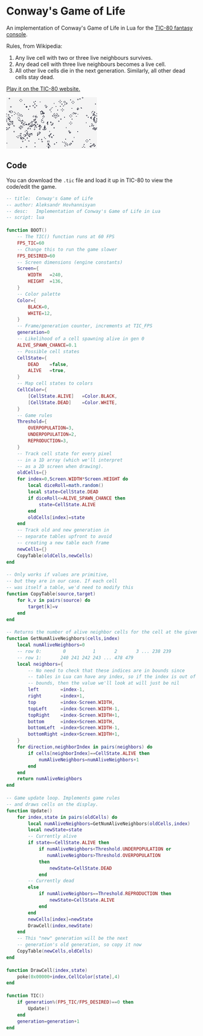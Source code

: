# Conway's Game of Life

An implementation of Conway's Game of Life in Lua for the [TIC-80 fantasy console](https://github.com/nesbox/TIC-80).

Rules, from Wikipedia:

1. Any live cell with two or three live neighbours survives.
2. Any dead cell with three live neighbours becomes a live cell.
3. All other live cells die in the next generation. Similarly, all other dead cells stay dead.

[Play it on the TIC-80 website.](https://tic80.com/play?cart=3605)

![A white screen with black dots and patterns/shapes representing cellular automata that die and come to life depending on their neighboring conditions.](./thumbnail.png)

## Code

You can download the `.tic` file and load it up in TIC-80 to view the code/edit the game.


```lua
-- title:  Conway's Game of Life
-- author: Aleksandr Hovhannisyan
-- desc:   Implementation of Conway's Game of Life in Lua
-- script: lua

function BOOT()
	-- The TIC() function runs at 60 FPS
	FPS_TIC=60
	-- Change this to run the game slower
	FPS_DESIRED=60
    -- Screen dimensions (engine constants)
	Screen={
		WIDTH	=240,
		HEIGHT  =136,
	}
	-- Color palette
	Color={
		BLACK=0,
		WHITE=12,
	}
	-- Frame/generation counter, increments at TIC_FPS
	generation=0
	-- Likelihood of a cell spawning alive in gen 0
	ALIVE_SPAWN_CHANCE=0.1
	-- Possible cell states
	CellState={
		DEAD	=false,
		ALIVE	=true,
	}
	-- Map cell states to colors
	CellColor={
		[CellState.ALIVE]   =Color.BLACK,
		[CellState.DEAD]    =Color.WHITE,
	}
	-- Game rules
	Threshold={
		OVERPOPULATION=3,
		UNDERPOPULATION=2,
		REPRODUCTION=3,
	}
	-- Track cell state for every pixel
	-- in a 1D array (which we'll interpret
	-- as a 2D screen when drawing).
	oldCells={}
	for index=0,Screen.WIDTH*Screen.HEIGHT do
		local diceRoll=math.random()
		local state=CellState.DEAD
		if diceRoll<=ALIVE_SPAWN_CHANCE then
			state=CellState.ALIVE
		end
		oldCells[index]=state
	end
	-- Track old and new generation in
	-- separate tables upfront to avoid
	-- creating a new table each frame
	newCells={}
	CopyTable(oldCells,newCells)
end

-- Only works if values are primitive,
-- but they are in our case. If each cell
-- was itself a table, we'd need to modify this
function CopyTable(source,target)
	for k,v in pairs(source) do
		target[k]=v
	end
end

-- Returns the number of alive neighbor cells for the cell at the given index
function GetNumAliveNeighbors(cells,index)
	local numAliveNeighbors=0
	-- row 0:  		 0			1 		2 		3 ... 238 239
	-- row 1: 		240 241 242 243 ... 478 479
	local neighbors={
		-- No need to check that these indices are in bounds since
		-- tables in Lua can have any index, so if the index is out of
		-- bounds, then the value we'll look at will just be nil
		left		=index-1,
		right		=index+1,
		top			=index-Screen.WIDTH,
		topLeft		=index-Screen.WIDTH-1,
		topRight	=index-Screen.WIDTH+1,
		bottom		=index+Screen.WIDTH,
		bottomLeft	=index+Screen.WIDTH-1,
		bottomRight	=index+Screen.WIDTH+1,
	}
	for direction,neighborIndex in pairs(neighbors) do
		if cells[neighborIndex]==CellState.ALIVE then
			numAliveNeighbors=numAliveNeighbors+1
		end
	end
	return numAliveNeighbors
end

-- Game update loop. Implements game rules
-- and draws cells on the display.
function Update()
	for index,state in pairs(oldCells) do
		local numAliveNeighbors=GetNumAliveNeighbors(oldCells,index)
		local newState=state
		-- Currently alive
		if state==CellState.ALIVE then
			if numAliveNeighbors<Threshold.UNDERPOPULATION or 
               numAliveNeighbors>Threshold.OVERPOPULATION
			then
				newState=CellState.DEAD
			end
		-- Currently dead
		else
			if numAliveNeighbors==Threshold.REPRODUCTION then
				newState=CellState.ALIVE
			end
		end
		newCells[index]=newState
		DrawCell(index,newState)
	end
	-- This "new" generation will be the next
	-- generation's old generation, so copy it now
	CopyTable(newCells,oldCells)
end

function DrawCell(index,state)
	poke(0x00000+index,CellColor[state],4)
end

function TIC()
	if generation%(FPS_TIC/FPS_DESIRED)==0 then
		Update()
	end
	generation=generation+1
end
```
